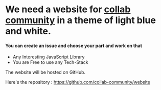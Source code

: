 # We need a website for [collab community](https://github.com/collab-community) in a theme of light blue and white.
#### You can create an issue and choose your part and work on that

- Any Interesting JavaScript Library
- You are Free to use any Tech-Stack

The website will be hosted on GitHub. 

Here's the repository : https://github.com/collab-community/website


